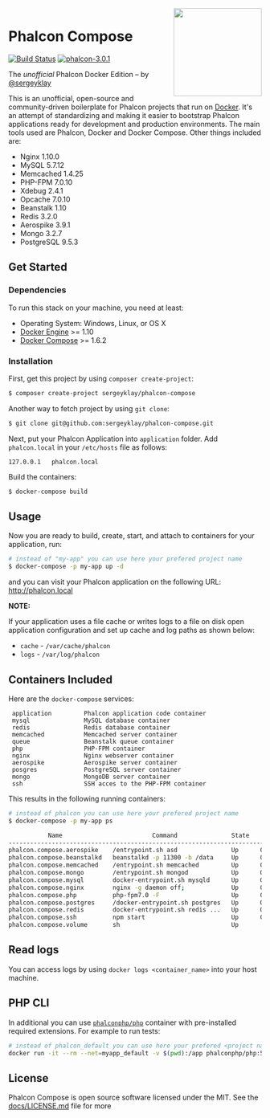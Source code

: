 <img align="right" width="175px" src="http://i.imgur.com/mdZ8Ktf.png" />

# Phalcon Compose
[![Build Status](https://travis-ci.org/sergeyklay/phalcon-compose.svg?branch=master)][:bs:]
[![phalcon-3.0.1](https://img.shields.io/badge/phalcon-3.0.1-blue.svg)][:phalcon:]

The *unofficial* Phalcon Docker Edition – by [@sergeyklay][:me:]

This is an unofficial, open-source and community-driven boilerplate for Phalcon projects that run on [Docker][0].
It's an attempt of standardizing and making it easier to bootstrap Phalcon applications ready for development and production environments.
The main tools used are Phalcon, Docker and Docker Compose. Other things included are:

- Nginx 1.10.0
- MySQL 5.7.12
- Memcached 1.4.25
- PHP-FPM 7.0.10
- Xdebug 2.4.1
- Opcache 7.0.10
- Beanstalk 1.10
- Redis 3.2.0
- Aerospike 3.9.1
- Mongo 3.2.7
- PostgreSQL 9.5.3

## Get Started

### Dependencies

To run this stack on your machine, you need at least:

* Operating System: Windows, Linux, or OS X
* [Docker Engine][1] >= 1.10
* [Docker Compose][2] >= 1.6.2

### Installation

First, get this project by using `composer create-project`:
```sh
$ composer create-project sergeyklay/phalcon-compose
```

Another way to fetch project by using `git clone`:

```sh
$ git clone git@github.com:sergeyklay/phalcon-compose.git
```

Next, put your Phalcon Application into `application` folder.
Add `phalcon.local` in your `/etc/hosts` file as follows:

```
127.0.0.1	phalcon.local
```

Build the containers:

```sh
$ docker-compose build
```

## Usage

Now you are ready to build, create, start, and attach to containers for your application, run:

```sh
# instead of "my-app" you can use here your prefered project name
$ docker-compose -p my-app up -d
```

and you can visit your Phalcon application on the following URL: http://phalcon.local

**NOTE:**

If your application uses a file cache or writes logs to a file on disk open application configuration and set up cache
and log paths as shown below:

* `cache` - `/var/cache/phalcon`
* `logs` - `/var/log/phalcon`

## Containers Included

Here are the `docker-compose` services:

```
 application         Phalcon application code container
 mysql               MySQL database container
 redis               Redis database container
 memcached           Memcached server container
 queue               Beanstalk queue container
 php                 PHP-FPM container
 nginx               Nginx webserver container
 aerospike           Aerospike server container
 posgres             PostgreSQL server container
 mongo               MongoDB server container
 ssh                 SSH acces to the PHP-FPM container
```

This results in the following running containers:

```sh
# instead of phalcon you can use here your prefered project name
$ docker-compose -p my-app ps

           Name                         Command               State                                               Ports
--------------------------------------------------------------------------------------------------------------------------------------------------------------------
phalcon.compose.aerospike    /entrypoint.sh asd               Up      0.0.0.0:3000->3000/tcp, 0.0.0.0:3001->3001/tcp, 0.0.0.0:3002->3002/tcp, 0.0.0.0:3003->3003/tcp
phalcon.compose.beanstalkd   beanstalkd -p 11300 -b /data     Up      0.0.0.0:11300->11300/tcp
phalcon.compose.memcached    /entrypoint.sh memcached         Up      0.0.0.0:11211->11211/tcp
phalcon.compose.mongo        /entrypoint.sh mongod            Up      0.0.0.0:27017->27017/tcp
phalcon.compose.mysql        docker-entrypoint.sh mysqld      Up      0.0.0.0:3306->3306/tcp
phalcon.compose.nginx        nginx -g daemon off;             Up      0.0.0.0:443->443/tcp, 0.0.0.0:80->80/tcp
phalcon.compose.php          php-fpm7.0 -F                    Up      0.0.0.0:9000->9000/tcp, 0.0.0.0:9001->9001/tcp
phalcon.compose.postgres     /docker-entrypoint.sh postgres   Up      0.0.0.0:5432->5432/tcp
phalcon.compose.redis        docker-entrypoint.sh redis ...   Up      0.0.0.0:6379->6379/tcp
phalcon.compose.ssh          npm start                        Up      0.0.0.0:2222->22/tcp, 0.0.0.0:8022->8022/tcp
phalcon.compose.volume       sh                               Up
```

## Read logs

You can access logs by using `docker logs <container_name>` into your host machine.

## PHP CLI

In additional you can use [`phalconphp/php`][3] container with pre-installed required extensions. For example to run
tests:

```sh
# instead of phalcon_default you can use here your prefered <project name>_default
docker run -it --rm --net=myapp_default -v $(pwd):/app phalconphp/php:5.6 vendor/bin/codecept run
```

## License

Phalcon Compose is open source software licensed under the MIT. See the [docs/LICENSE.md](docs/LICENSE.md) file for more

[:bs:]: https://travis-ci.org/sergeyklay/phalcon-compose
[:phalcon:]: https://github.com/phalcon/cphalcon
[:me:]: https://github.com/sergeyklay
[0]: https://www.docker.com/
[1]: https://docs.docker.com/installation/
[2]: https://docs.docker.com/compose/install/
[3]: https://github.com/phalcon/dockerfiles/tree/master/php
